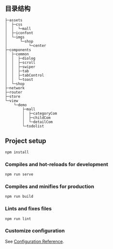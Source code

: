 ## 目录结构
```
├─assets
│  ├─css
│  │  └─mall
│  ├─iconfont
│  └─imgs
│      └─shop
│          └─center
├─components
│  ├─common
│  │  ├─diolog
│  │  ├─scroll
│  │  ├─swiper
│  │  ├─tab
│  │  ├─tabControl
│  │  └─toast
│  └─shop
├─network
├─router
├─store
└─view
    └─demo
        ├─mall
        │  ├─categoryCom
        │  ├─childCom
        │  └─detailCom
        └─todolist
```

## Project setup
```
npm install
```

### Compiles and hot-reloads for development
```
npm run serve
```

### Compiles and minifies for production
```
npm run build
```

### Lints and fixes files
```
npm run lint
```

### Customize configuration
See [Configuration Reference](https://cli.vuejs.org/config/).

